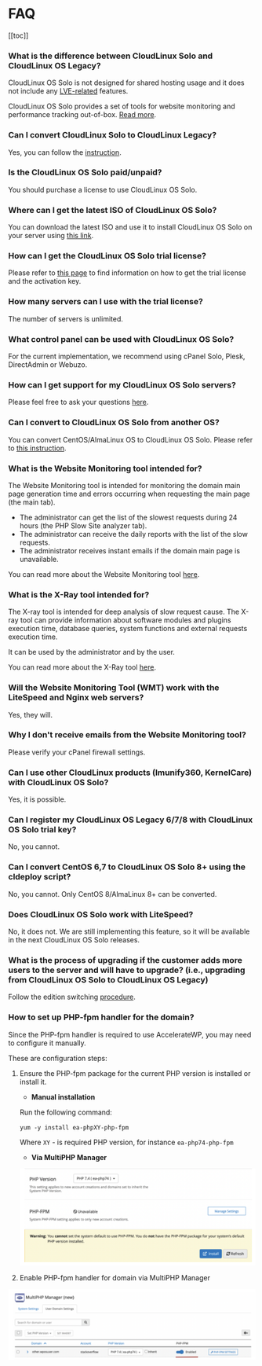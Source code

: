 
# FAQ

[[toc]]

### What is the difference between CloudLinux Solo and CloudLinux OS Legacy?

CloudLinux OS Solo is not designed for shared hosting usage and it does not include any [LVE-related](/shared/lve_manager/) features. 

CloudLinux OS Solo provides a set of tools for website monitoring and performance tracking out-of-box. [Read more](/solo/manager/).

### Can I convert CloudLinux Solo to CloudLinux Legacy?

Yes, you can follow the [instruction](/shared/cloudlinux_installation/#switch-license).

### Is the CloudLinux OS Solo paid/unpaid?

You should purchase a license to use CloudLinux OS Solo.

### Where can I get the latest ISO of CloudLinux OS Solo?

You can download the latest ISO and use it to install CloudLinux OS Solo on your server using [this link](https://repo.cloudlinux.com/cloudlinux/8/iso/x86_64/).

### How can I get the CloudLinux OS Solo trial license?

Please refer to [this page](https://cloudlinux.com/trial) to find information on how to get the trial license and the activation key.

### How many servers can I use with the trial license?

The number of servers is unlimited.

### What control panel can be used with CloudLinux OS Solo?

For the current implementation, we recommend using cPanel Solo, Plesk, DirectAdmin or Webuzo.

### How can I get support for my CloudLinux OS Solo servers?

Please feel free to ask your questions [here](https://cloudlinux.zendesk.com/hc/en-us/).

### Can I convert to CloudLinux OS Solo from another OS?

You can convert CentOS/AlmaLinux OS to CloudLinux OS Solo. Please refer to [this instruction](/solo/installation/#converting-existing-servers).

### What is the Website Monitoring tool intended for?

The Website Monitoring tool is intended for monitoring the domain main page generation time and errors occurring when requesting the main page (the main tab).

* The administrator can get the list of the slowest requests during 24 hours (the PHP Slow Site analyzer tab).
* The administrator can receive the daily reports with the list of the slow requests.
* The administrator receives instant emails if the domain main page is unavailable.

You can read more about the Website Monitoring tool [here](/solo/manager/#website-monitoring-tool).

### What is the X-Ray tool intended for?

The X-ray tool is intended for deep analysis of slow request cause. The X-ray tool can provide information about software modules and plugins execution time, database queries, system functions and external requests execution time.

It can be used by the administrator and by the user.

You can read more about the X-Ray tool [here](/solo/manager/#x-ray).

### Will the Website Monitoring Tool (WMT) work with the LiteSpeed and Nginx web servers?

Yes, they will.

### Why I don't receive emails from the Website Monitoring tool?

Please verify your cPanel firewall settings.

### Can I use other CloudLinux products (Imunify360, KernelCare) with CloudLinux OS Solo?

Yes, it is possible.

### Can I register my CloudLinux OS Legacy 6/7/8 with CloudLinux OS Solo trial key?

No, you cannot.

### Can I convert CentOS 6,7 to CloudLinux OS Solo 8+ using the cldeploy script?

No, you cannot. Only CentOS 8/AlmaLinux 8+ can be converted.

### Does CloudLinux OS Solo work with LiteSpeed?

No, it does not. We are still implementing this feature, so it will be available in the next CloudLinux OS Solo releases.

### What is the process of upgrading if the customer adds more users to the server and will have to upgrade? (i.e., upgrading from CloudLinux OS Solo to CloudLinux OS Legacy)

Follow the edition switching [procedure](/shared/cloudlinux_installation/#switch-license).

### How to set up PHP-fpm handler for the domain?

Since the PHP-fpm handler is required to use AccelerateWP, you may need to configure it manually.

These are configuration steps:

1. Ensure the PHP-fpm package for the current PHP version is installed or install it.

    * **Manual installation**
    
    Run the following command:
    ```
    yum -y install ea-phpXY-php-fpm
    ```
    Where `XY` - is required PHP version, for instance `ea-php74-php-fpm`

    * **Via MultiPHP Manager**

    ![](./images/InstallationViaMultiPHPManager.png)


2. Enable PHP-fpm handler for domain via MultiPHP Manager

![](./images/EnablePHPFpm.png)

